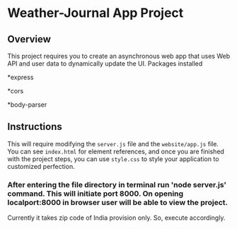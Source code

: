 # Weather-Journal App Project

## Overview
This project requires you to create an asynchronous web app that uses Web API and user data to dynamically update the UI. 
Packages installed

*express

*cors

*body-parser

## Instructions
This will require modifying the `server.js` file and the `website/app.js` file. You can see `index.html` for element references, and once you are finished with the project steps, you can use `style.css` to style your application to customized perfection.

### After entering the file directory in terminal run 'node server.js' command. This will initiate port 8000. On opening localport:8000 in browser user will be able to view the project.

Currently it takes zip code of India provision only. So, execute accordingly.
